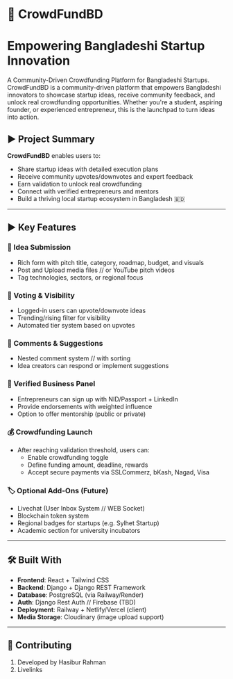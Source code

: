 # 🧠 CrowdFundBD
# Empowering Bangladeshi Startup Innovation

A Community-Driven Crowdfunding Platform for Bangladeshi Startups. CrowdFundBD is a community-driven platform that empowers Bangladeshi innovators to showcase startup ideas, receive community feedback, and unlock real crowdfunding opportunities. Whether you're a student, aspiring founder, or experienced entrepreneur, this is the launchpad to turn ideas into action.



## ► Project Summary

**CrowdFundBD** enables users to:

- Share startup ideas with detailed execution plans
- Receive community upvotes/downvotes and expert feedback
- Earn validation to unlock real crowdfunding
- Connect with verified entrepreneurs and mentors
- Build a thriving local startup ecosystem in Bangladesh 🇧🇩

---

## ► Key Features

### 🧠 Idea Submission
- Rich form with pitch title, category, roadmap, budget, and visuals
- Post and Upload media files // or YouTube pitch videos
- Tag technologies, sectors, or regional focus

### 🔺 Voting & Visibility
- Logged-in users can upvote/downvote ideas
- Trending/rising filter for visibility
- Automated tier system based on upvotes

### 💬 Comments & Suggestions
- Nested comment system // with sorting
- Idea creators can respond or implement suggestions

### 👔 Verified Business Panel
- Entrepreneurs can sign up with NID/Passport + LinkedIn
- Provide endorsements with weighted influence
- Option to offer mentorship (public or private)

### 💰 Crowdfunding Launch
- After reaching validation threshold, users can:
  - Enable crowdfunding toggle
  - Define funding amount, deadline, rewards
  - Accept secure payments via SSLCommerz, bKash, Nagad, Visa

### 🏷️ Optional Add-Ons (Future)
- Livechat (User Inbox System // WEB Socket)
- Blockchain token system
- Regional badges for startups (e.g. Sylhet Startup)
- Academic section for university incubators

---

## 🛠️ Built With

- **Frontend**: React + Tailwind CSS  
- **Backend**: Django + Django REST Framework  
- **Database**: PostgreSQL (via Railway/Render)  
- **Auth**: Django Rest Auth // Firebase (TBD)  
- **Deployment**: Railway + Netlify/Vercel (client)  
- **Media Storage**: Cloudinary (image upload support)

---

## 🤝 Contributing

1. Developed by Hasibur Rahman
2. Livelinks 
